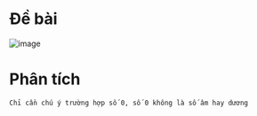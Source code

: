 # Đề bài
![image](https://github.com/VanHoang110802/Competitive_Programming/assets/108053955/31a84c00-a865-4c84-9c6a-83f49b54109b)

# Phân tích
```
Chỉ cần chú ý trường hợp số 0, số 0 không là số âm hay dương
```
